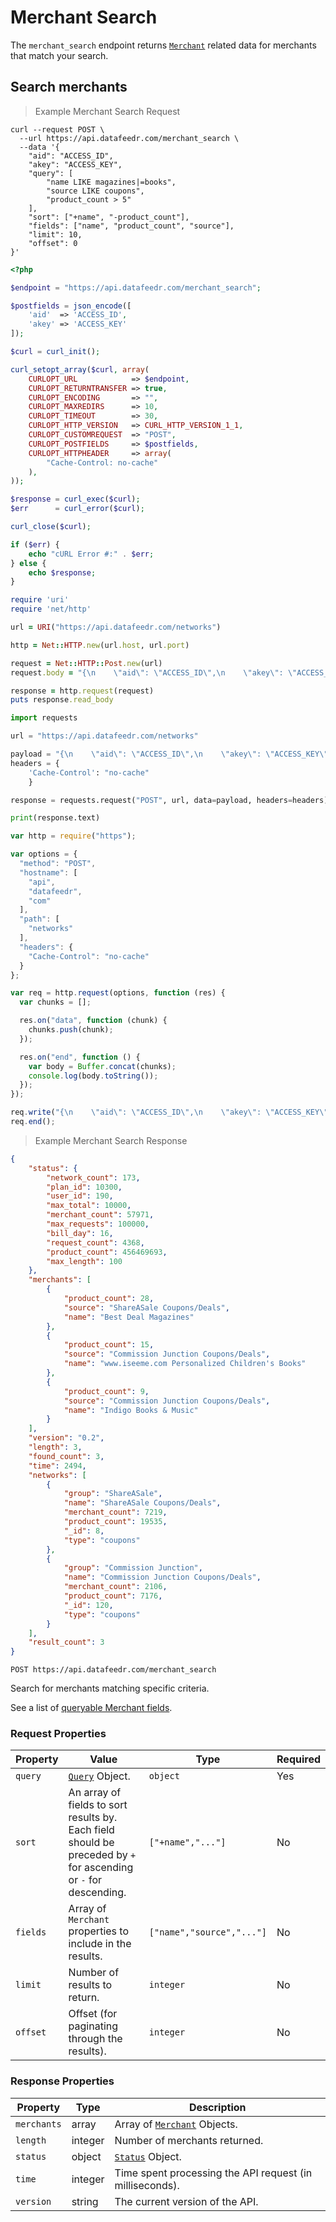 # Merchant Search


The `merchant_search` endpoint returns [`Merchant`](#merchant-properties) related data for merchants that match your search.



## Search merchants

> Example Merchant Search Request

```shell
curl --request POST \
  --url https://api.datafeedr.com/merchant_search \
  --data '{
    "aid": "ACCESS_ID",
    "akey": "ACCESS_KEY",
    "query": [
        "name LIKE magazines|=books",
        "source LIKE coupons",
        "product_count > 5"
    ],
    "sort": ["+name", "-product_count"],
    "fields": ["name", "product_count", "source"],
    "limit": 10,
    "offset": 0
}'
```

```php
<?php

$endpoint = "https://api.datafeedr.com/merchant_search";

$postfields = json_encode([
    'aid'  => 'ACCESS_ID',
    'akey' => 'ACCESS_KEY'
]);

$curl = curl_init();

curl_setopt_array($curl, array(
    CURLOPT_URL            => $endpoint,
    CURLOPT_RETURNTRANSFER => true,
    CURLOPT_ENCODING       => "",
    CURLOPT_MAXREDIRS      => 10,
    CURLOPT_TIMEOUT        => 30,
    CURLOPT_HTTP_VERSION   => CURL_HTTP_VERSION_1_1,
    CURLOPT_CUSTOMREQUEST  => "POST",
    CURLOPT_POSTFIELDS     => $postfields,
    CURLOPT_HTTPHEADER     => array(
        "Cache-Control: no-cache"
    ),
));

$response = curl_exec($curl);
$err      = curl_error($curl);

curl_close($curl);

if ($err) {
    echo "cURL Error #:" . $err;
} else {
    echo $response;
}
```

```ruby
require 'uri'
require 'net/http'

url = URI("https://api.datafeedr.com/networks")

http = Net::HTTP.new(url.host, url.port)

request = Net::HTTP::Post.new(url)
request.body = "{\n    \"aid\": \"ACCESS_ID\",\n    \"akey\": \"ACCESS_KEY\"\n}"

response = http.request(request)
puts response.read_body
```

```python
import requests

url = "https://api.datafeedr.com/networks"

payload = "{\n    \"aid\": \"ACCESS_ID\",\n    \"akey\": \"ACCESS_KEY\"\n}"
headers = {
    'Cache-Control': "no-cache"
    }

response = requests.request("POST", url, data=payload, headers=headers)

print(response.text)
```

```javascript
var http = require("https");

var options = {
  "method": "POST",
  "hostname": [
    "api",
    "datafeedr",
    "com"
  ],
  "path": [
    "networks"
  ],
  "headers": {
    "Cache-Control": "no-cache"
  }
};

var req = http.request(options, function (res) {
  var chunks = [];

  res.on("data", function (chunk) {
    chunks.push(chunk);
  });

  res.on("end", function () {
    var body = Buffer.concat(chunks);
    console.log(body.toString());
  });
});

req.write("{\n    \"aid\": \"ACCESS_ID\",\n    \"akey\": \"ACCESS_KEY\"\n}");
req.end();
```

> Example Merchant Search Response

```json
{
    "status": {
        "network_count": 173,
        "plan_id": 10300,
        "user_id": 190,
        "max_total": 10000,
        "merchant_count": 57971,
        "max_requests": 100000,
        "bill_day": 16,
        "request_count": 4368,
        "product_count": 456469693,
        "max_length": 100
    },
    "merchants": [
        {
            "product_count": 28,
            "source": "ShareASale Coupons/Deals",
            "name": "Best Deal Magazines"
        },
        {
            "product_count": 15,
            "source": "Commission Junction Coupons/Deals",
            "name": "www.iseeme.com Personalized Children's Books"
        },
        {
            "product_count": 9,
            "source": "Commission Junction Coupons/Deals",
            "name": "Indigo Books & Music"
        }
    ],
    "version": "0.2",
    "length": 3,
    "found_count": 3,
    "time": 2494,
    "networks": [
        {
            "group": "ShareASale",
            "name": "ShareASale Coupons/Deals",
            "merchant_count": 7219,
            "product_count": 19535,
            "_id": 8,
            "type": "coupons"
        },
        {
            "group": "Commission Junction",
            "name": "Commission Junction Coupons/Deals",
            "merchant_count": 2106,
            "product_count": 7176,
            "_id": 120,
            "type": "coupons"
        }
    ],
    "result_count": 3
}
```

`POST https://api.datafeedr.com/merchant_search`

Search for merchants matching specific criteria.

See a list of [queryable Merchant fields](#merchant-fields).


### Request Properties

Property | Value | Type | Required
---|---|---|---
`query` | [`Query`](#query-object) Object. | `object`  | Yes
`sort` | An array of fields to sort results by.  Each field should be preceded by `+` for ascending or `-` for descending. | `["+name","..."]` | No
`fields` | Array of `Merchant` properties to include in the results. | `["name","source","..."]` | No
`limit` | Number of results to return. | `integer` | No
`offset` | Offset (for paginating through the results). | `integer` | No

### Response Properties

Property | Type | Description
---|---|---
`merchants` | array | Array of [`Merchant`](#merchant-properties) Objects.
`length` | integer | Number of merchants returned.
`status` | object | [`Status`](#status-properties) Object.
`time` | integer | Time spent processing the API request (in milliseconds).
`version` | string | The current version of the API.








